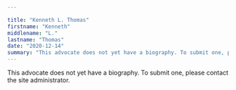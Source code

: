```yaml
---

title: "Kenneth L. Thomas"
firstname: "Kenneth"
middlename: "L."
lastname: "Thomas"
date: "2020-12-14"
summary: "This advocate does not yet have a biography. To submit one, please contact the site administrator."
---
```

This advocate does not yet have a biography. To submit one, please contact the site administrator.

